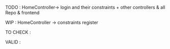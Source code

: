 TODO : HomeController-> login and their constraints + other controllers & all Repo & frontend

WIP : HomeController -> constraints register

TO CHECK :

VALID :
